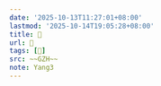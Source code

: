 ```yaml
---
date: '2025-10-13T11:27:01+08:00'
lastmod: '2025-10-14T19:05:28+08:00'
title: 󰔾
url: 󰔾
tags: [𩡧]
src: ~~GZH~~
note: Yang3
---
```

